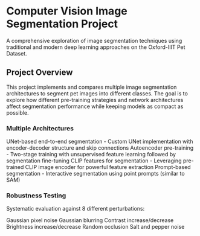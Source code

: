 # Computer Vision Image Segmentation Project
A comprehensive exploration of image segmentation techniques using traditional and modern deep learning approaches on the Oxford-IIIT Pet Dataset.
## Project Overview
This project implements and compares multiple image segmentation architectures to segment pet images into different classes. The goal is to explore how different pre-training strategies and network architectures affect segmentation performance while keeping models as compact as possible.

### Multiple Architectures
UNet-based end-to-end segmentation - Custom UNet implementation with encoder-decoder structure and skip connections
Autoencoder pre-training - Two-stage training with unsupervised feature learning followed by segmentation fine-tuning
CLIP features for segmentation - Leveraging pre-trained CLIP image encoder for powerful feature extraction
Prompt-based segmentation - Interactive segmentation using point prompts (similar to SAM)

### Robustness Testing
Systematic evaluation against 8 different perturbations:

Gaussian pixel noise
Gaussian blurring
Contrast increase/decrease
Brightness increase/decrease
Random occlusion
Salt and pepper noise


